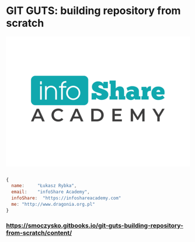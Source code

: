 # GIT GUTS: building repository from scratch





##### ![](/assets/logo_infoshare.png)


```js
{
  name:     "Łukasz Rybka",
  email:    "infoShare Academy",
  infoShare:  "https://infoshareacademy.com"
  me: "http://www.dragonia.org.pl"
}
```


### https://smoczysko.gitbooks.io/git-guts-building-repository-from-scratch/content/
